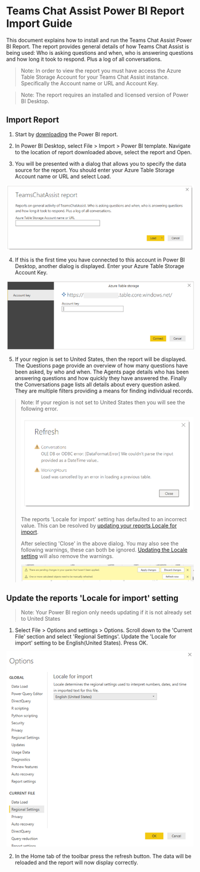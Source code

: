 # Teams Chat Assist Power BI Report Import Guide

This document explains how to install and run the Teams Chat Assist Power BI Report. The report provides general details of how Teams Chat Assist is being used: Who is asking questions and when, who is answering questions and how long it took to respond. Plus a log of all conversations.

> Note: In order to view the report you must have access the Azure Table Storage Account for your Teams Chat Assist instance. Specifically the Account name or URL and Account Key.

> Note: The report requires an installed and licensed version of Power BI Desktop.

## Import Report

1. Start by [downloading](http://docs.modalitysoftware.com/TeamsChatAssist/images/TeamsChatAssistReport.pbit) the Power BI report.

2. In Power BI Desktop, select File > Import > Power BI template. Navigate to the location of report downloaded above, select the report and Open.

3. You will be presented with a dialog that allows you to specify the data source for the report. You should enter your Azure Table Storage Account name or URL and select Load.

![AzureTableStorageAccount](images/powerBiAzureTableStorageAccount.PNG)

4. If this is the first time you have connected to this account in Power BI Desktop, another dialog is displayed. Enter your Azure Table Storage Account Key.

![AzureTableStorageAccountKey](images/powerBiAzureTableStorageAccountKey.PNG)

5. If your region is set to United States, then the report will be displayed. The Questions page provide an overview of how many questions have been asked, by who and when. The Agents page details who has been answering questions and how quickly they have answered the. Finally the Conversations page lists all details about every question asked. They are multiple filters providing a means for finding individual records.

> Note: If your region is not set to United States then you will see the following error.
>
> ![DateTimeParseError](images/powerBiDateTimeParseError.PNG)
>
> The reports 'Locale for import' setting has defaulted to an incorrect value. This can be resolved by [updating your reports Locale for import](#Update-the-reports-Locale-for-import-setting).
>
> After selecting 'Close' in the above dialog. You may also see the following warnings, these can both be ignored. [Updating the Locale setting](#Update-the-reports-Locale-for-import-setting) will also remove the warnings.
>
> ![RefreshWarnings](images/powerBiRefreshWarnings.png)

## Update the reports 'Locale for import' setting

> Note: Your Power BI region only needs updating if it is not already set to United States

1. Select File > Options and settings > Options. Scroll down to the 'Current File' section and select 'Regional Settings'. Update the 'Locale for import' setting to be English(United States). Press OK.

![UpdateLocale](images/powerBiUpdateLocale.PNG)

2. In the Home tab of the toolbar press the refresh button. The data will be reloaded and the report will now display correctly.
